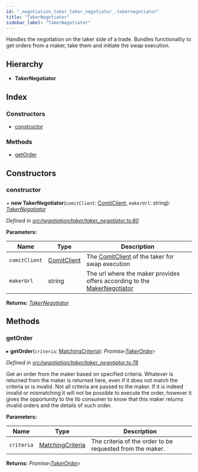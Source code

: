 ```yaml
---
id: "_negotiation_taker_taker_negotiator_.takernegotiator"
title: "TakerNegotiator"
sidebar_label: "TakerNegotiator"
---
```


Handles the negotiation on the taker side of a trade.
Bundles functionality to get orders from a maker, take them and initiate the swap execution.

## Hierarchy

* **TakerNegotiator**

## Index

### Constructors

* [constructor](_negotiation_taker_taker_negotiator_.takernegotiator.md#constructor)

### Methods

* [getOrder](_negotiation_taker_taker_negotiator_.takernegotiator.md#getorder)

## Constructors

###  constructor

\+ **new TakerNegotiator**(`comitClient`: [ComitClient](_comit_client_.comitclient.md), `makerUrl`: string): *[TakerNegotiator](_negotiation_taker_taker_negotiator_.takernegotiator.md)*

*Defined in [src/negotiation/taker/taker_negotiator.ts:60](https://github.com/comit-network/comit-js-sdk/blob/cef77e4/src/negotiation/taker/taker_negotiator.ts#L60)*

**Parameters:**

Name | Type | Description |
------ | ------ | ------ |
`comitClient` | [ComitClient](_comit_client_.comitclient.md) | The [ComitClient](_comit_client_.comitclient.md) of the taker for swap execution |
`makerUrl` | string | The url where the maker provides offers according to the [MakerNegotiator](_negotiation_maker_maker_negotiator_.makernegotiator.md)  |

**Returns:** *[TakerNegotiator](_negotiation_taker_taker_negotiator_.takernegotiator.md)*

## Methods

###  getOrder

▸ **getOrder**(`criteria`: [MatchingCriteria](../interfaces/_negotiation_taker_order_.matchingcriteria.md)): *Promise‹[TakerOrder](../modules/_negotiation_taker_order_.md#takerorder)›*

*Defined in [src/negotiation/taker/taker_negotiator.ts:78](https://github.com/comit-network/comit-js-sdk/blob/cef77e4/src/negotiation/taker/taker_negotiator.ts#L78)*

Get an order from the maker based on specified criteria. Whatever is returned from the maker is
returned here, even if it does not match the criteria or is invalid. Not all criteria are passed to the maker.
If it is indeed invalid or mismatching it will not be possible to execute the order, however it gives the
opportunity to the lib consumer to know that this maker returns invalid orders and the details of such order.

**Parameters:**

Name | Type | Description |
------ | ------ | ------ |
`criteria` | [MatchingCriteria](../interfaces/_negotiation_taker_order_.matchingcriteria.md) | The criteria of the order to be requested from the maker.  |

**Returns:** *Promise‹[TakerOrder](../modules/_negotiation_taker_order_.md#takerorder)›*
